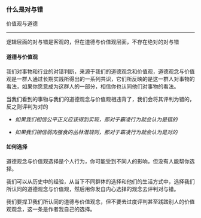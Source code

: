 ### 什么是对与错

价值观与道德

---

逻辑层面的对与错是客观的，但在道德与价值观层面，不存在绝对的对与错

#### 道德与价值观

我们对事物和行业的对错判断，来源于我们的道德观念和价值观，道德观念与价值观是一群人通过长期实践所得出的一系列共识，它们所反映的是这一群人对事物的看法，如果你愿意成为这群人的一部分，相信你也认同他们对事物的看法。

当我们看到的事物与我们的道德观念与价值观相违背了，我们会将其评判为错的，反之则评判为对的

* _如果我们相信公平正义应该得到实现，那对于霸凌行为就会认为是错的_

* _如果我们相信弱肉强食的丛林潜规则，那对于霸凌行为就会认为是对的_



#### 如何选择

道德观念与价值观选择是个人行为，你可能受到不同人的影响，但没有人能帮你选择。

我们可以从历史中的经验，从当下不同群体的选择和他们的生活方式中，选择我们所认同的道德观念与价值观，然后用你发自内心选择的观念去评判对与错。

我们要捍卫我们所认同的道德与价值观念，但不要去过度评判甚至践踏别人的价值观观念，这一条是作者我自己的选择。

